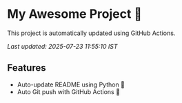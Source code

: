 # My Awesome Project 🚀

This project is automatically updated using GitHub Actions.

_Last updated: 2025-07-23 11:55:10 IST_

## Features
- Auto-update README using Python 🐍
- Auto Git push with GitHub Actions 🤖
